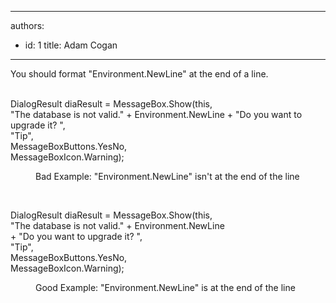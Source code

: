

---
authors:
  - id: 1
    title: Adam Cogan
---




<span class='intro'> You&#160;should format &quot;Environment.NewLine&quot; at the end of a line.​​<br>​<br> </span>

<p class="ssw15-rteElement-CodeArea">DialogResult diaResult = MessageBox.Show(this,<br>&quot;The database is not valid.&quot; + Environment.NewLine + &quot;Do you want to upgrade it? &quot;, <br>&quot;Tip&quot;, <br>MessageBoxButtons.YesNo,<br>MessageBoxIcon.Warning);<br></p><dd class="ssw15-rteElement-FigureBad">Bad Example&#58; &quot;Environment.NewLine&quot; isn't at the end of the line <br></dd><p><br></p><p class="ssw15-rteElement-CodeArea">DialogResult diaResult = MessageBox.Show(this,<br>&quot;The database is not valid.&quot; + Environment.NewLine<br>+ &quot;Do you want to upgrade it? &quot;, <br>&quot;Tip&quot;, <br>MessageBoxButtons.YesNo,<br>MessageBoxIcon.Warning);<br></p><dd class="ssw15-rteElement-FigureGood">Good Example&#58;​&#160;&quot;Environment.NewLine&quot; is at the end of the line <br></dd><p>​<br></p>


